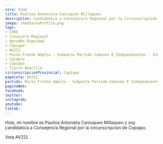 ```yaml
---
core: true
title: Paulina Antonieta Caniuqueo Millaqueo
description: Candidato/a a Consejero/a Regional por la Circunscripción de Copiapo
image: /media/noProfile.png
tags:
- CORE
- Consejero Regional
- Apruebo Dignidad
- Copiapo
- AV212
- Pacto Frente Amplio - Subpacto Partido Comunes E Independientes - Independientes
- Caldera
- Copiapo
- Tierra Amarilla
circunscripcionProvincial: Copiapo
papeleta: AV212
partido: Pacto Frente Amplio - Subpacto Partido Comunes E Independientes - Independientes
paginaWeb:
facebook:
twitter:
instagram:
youtube:
tiktok:
---
```

Hola, mi nombre es Paulina Antonieta Caniuqueo Millaqueo y soy candidato/a a Consejero/a Regional por la circunscripcion de Copiapo.

Vota AV212.